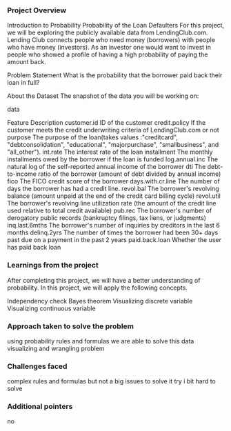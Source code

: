 ### Project Overview

 Introduction to Probability
Probability of the Loan Defaulters
For this project, we will be exploring the publicly available data from LendingClub.com. Lending Club connects people who need money (borrowers) with people who have money (investors). As an investor one would want to invest in people who showed a profile of having a high probability of paying the amount back.

Problem Statement
What is the probability that the borrower paid back their loan in full?

About the Dataset
The snapshot of the data you will be working on:

data

Feature	Description
customer.id	          ID of the customer
credit.policy	          If the customer meets the credit underwriting criteria of LendingClub.com or not
purpose	                  The purpose of the loan(takes values :"creditcard", "debtconsolidation", "educational", "majorpurchase", "smallbusiness", and "all_other").
int.rate	                  The interest rate of the loan
installment	          The monthly installments owed by the borrower if the loan is funded
log.annual.inc	  The natural log of the self-reported annual income of the borrower
dti	                          The debt-to-income ratio of the borrower (amount of debt divided by annual income)
fico	                          The FICO credit score of the borrower
days.with.cr.line	  The number of days the borrower has had a credit line.
revol.bal	                  The borrower's revolving balance (amount unpaid at the end of the credit card billing cycle)
revol.util	                  The borrower's revolving line utilization rate (the amount of the credit line used relative to total credit available)
pub.rec	                  The borrower's number of derogatory public records (bankruptcy filings, tax liens, or judgments)
inq.last.6mths	  The borrower's number of inquiries by creditors in the last 6 months
delinq.2yrs	          The number of times the borrower had been 30+ days past due on a payment in the past 2 years
paid.back.loan	  Whether the user has paid back loan




### Learnings from the project

 After completing this project, we will have a better understanding of probability. In this project, we will apply the following concepts.

Independency check
Bayes theorem
Visualizing discrete variable
Visualizing continuous variable


### Approach taken to solve the problem

 using probability rules and formulas we are able to solve this data visualizing and wrangling problem  


### Challenges faced

 complex rules and formulas but not a big issues to solve it try i bit hard to solve 


### Additional pointers

 no


